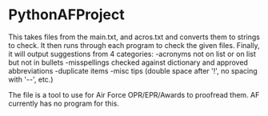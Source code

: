 # PythonAFProject

This takes files from the main.txt, and acros.txt and converts them to strings to check.
    It then runs through each program to check the given files.
    Finally, it will output suggestions from 4 categories:
        -acronyms not on list or on list but not in bullets
        -misspellings checked against dictionary and approved abbreviations
        -duplicate items
        -misc tips (double space after '!', no spacing with '--', etc.)
        
The file is a tool to use for Air Force OPR/EPR/Awards to proofread them. AF currently has no program for this.
